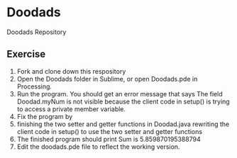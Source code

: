 # Doodads
Doodads Repository

## Exercise

1. Fork and clone down this respository
1. Open the Doodads folder in Sublime, or open Doodads.pde in Processing.
1. Run the program. You should get an error message that says The field Doodad.myNum is not visible because the client code in setup() is trying to access a private member variable.
1. Fix the program by
1.  finishing the two setter and getter functions in Doodad.java rewriting the client code in setup() to use the two setter and getter functions
1.  The finished program should print Sum is 5.859870195388794
1.  Edit the doodads.pde file to reflect the working version.
